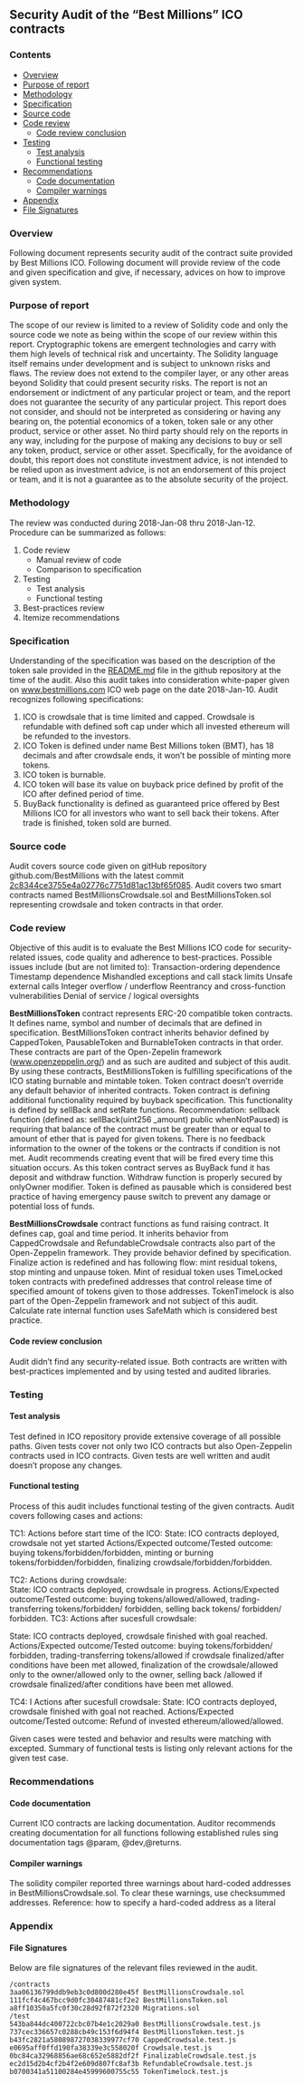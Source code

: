 
## Security Audit of the “Best Millions” ICO contracts

### Contents
* [Overview](#overview)	
* [Purpose of report](#purpose-of-report)	
* [Methodology](#methodology)	
* [Specification](#specification)	
* [Source code](#source-code)	
* [Code review](#code-review)	
	* [Code review conclusion](#-code-review-conclusion)
* [Testing](#testing)	
	* [Test analysis](#test-analysis)	
	* [Functional testing](#functional-testing)	
* [Recommendations](#recommendations)	
	* [Code documentation	](#code-documentation	)
	* [Compiler warnings](#compiler-warnings)	
* [Appendix](#appendix)	
* [File Signatures](#file-signatures)	

### Overview

Following document represents security audit of the contract suite provided by Best Millions ICO. Following document will provide review of the code and given specification and give, if necessary, advices on how to improve given system.

### Purpose of report

The scope of our review is limited to a review of Solidity code and only the source code we note as being within the scope of our review within this report. Cryptographic tokens are emergent technologies and carry with them high levels of technical risk and uncertainty. The Solidity language itself remains under development and is subject to unknown risks and flaws. The review does not extend to the compiler layer, or any other areas beyond Solidity that could present security risks.
The report is not an endorsement or indictment of any particular project or team, and the report does not guarantee the security of any particular project. This report does not consider, and should not be interpreted as considering or having any bearing on, the potential economics of a token, token sale or any other product, service or other asset.
No third party should rely on the reports in any way, including for the purpose of making any decisions to buy or sell any token, product, service or other asset. Specifically, for the avoidance of doubt, this report does not constitute investment advice, is not intended to be relied upon as investment advice, is not an endorsement of this project or team, and it is not a guarantee as to the absolute security of the project.

### Methodology

The review was conducted during 2018-Jan-08 thru 2018-Jan-12.
Procedure can be summarized as follows:
1.	Code review 
	* Manual review of code 
	* Comparison to specification
2.	Testing 
	* Test analysis 
	* Functional testing
3.	Best-practices review
4.	Itemize recommendations

### Specification

Understanding of the specification was based on the description of the token sale provided in the [README.md](https://github.com/BestMillions/ico/blob/master/README.md) file in the github repository at the time of the audit. Also this audit takes into consideration white-paper given on www.bestmillions.com ICO web page on the date 2018-Jan-10.
Audit recognizes following specifications:
1.	ICO is crowdsale that is time limited and capped. Crowdsale is refundable with defined soft cap under which all invested ethereum will be refunded to the investors. 
2.	ICO Token is defined under name Best Millions token (BMT), has 18 decimals and after crowdsale ends, it won’t be possible of minting more tokens.
3.	ICO token is burnable.
4.	ICO token will base its value on buyback price defined by profit of the ICO after defined period of time. 
5.	BuyBack functionality is defined as guaranteed price offered by Best Millions ICO for all investors who want to sell back their tokens. After trade is finished, token sold are burned.

### Source code 

Audit covers source code given on gitHub repository github.com/BestMillions with the latest commit [2c8344ce3755e4a02776c7751d81ac13bf65f085](https://github.com/BestMillions/ico/commit/2c8344ce3755e4a02776c7751d81ac13bf65f085). Audit covers two smart contracts named BestMillionsCrowdsale.sol and BestMillionsToken.sol representing   crowdsale and token contracts in that order.

### Code review

Objective of this audit is to evaluate the Best Millions ICO code for security-related issues, code quality and adherence to best-practices.
Possible issues include (but are not limited to):
Transaction-ordering dependence 
Timestamp dependence 
Mishandled exceptions and call stack limits 
Unsafe external calls 
Integer overflow / underflow 
Reentrancy and cross-function vulnerabilities 
Denial of service / logical oversights

**BestMillionsToken** contract represents ERC-20 compatible token contracts. It defines name, symbol and number of decimals that are defined in specification. BestMillionsToken contract inherits behavior defined by CappedToken, PausableToken and BurnableToken contracts in that order. These contracts are part of the Open-Zepelin framework (www.openzeppelin.org/) and as such are audited and subject of this audit. By using these contracts, BestMillionsToken is fulfilling specifications of the ICO stating burnable and mintable token. Token contract doesn’t override any default behavior of inherited contracts. Token contract is defining additional functionality required by buyback specification. This functionality is defined by sellBack and setRate functions. 
Recommendation: sellback function (defined as: sellBack(uint256 _amount) public whenNotPaused) is requiring that balance of the contract must be greater than or equal to amount of ether that is payed for given tokens. There is no feedback information to the owner of the tokens or the contracts if condition is not met. Audit recommends creating event that will be fired every time this situation occurs.
As this token contract serves as BuyBack fund it has deposit and withdraw function. Withdraw function is properly secured by onlyOwner modifier. 
Token is defined as pausable which is considered best practice of having emergency pause switch to prevent any damage or potential loss of funds.

**BestMillionsCrowdsale** contract functions as fund raising contract. It defines cap, goal and time period. It inherits behavior from CappedCrowdsale and RefundableCrowdsale contracts also part of the Open-Zeppelin framework. They provide behavior defined by specification. Finalize action is redefined and has following flow: mint residual tokens, stop minting and unpause token. Mint of residual token uses TimeLocked token contracts with predefined addresses that control release time of specified amount of tokens given to those addresses. TokenTimelock is also part of the Open-Zeppelin framework and not subject of this audit. 
Calculate rate internal function uses SafeMath which is considered best practice. 
#### Code review conclusion
Audit didn’t find any security-related issue. Both contracts are written with best-practices implemented and by using tested and audited libraries.

### Testing
#### Test analysis
Test defined in ICO repository provide extensive coverage of all possible paths. Given tests cover not only two ICO contracts but also Open-Zeppelin contracts used in ICO contracts. Given tests are well written and audit doesn’t propose any changes.  
#### Functional testing
Process of this audit includes functional testing of the given contracts. Audit covers following cases and actions:

TC1: Actions before start time of the ICO:
State: ICO contracts deployed, crowdsale not yet started
Actions/Expected outcome/Tested outcome: buying tokens/forbidden/forbidden, minting or burning tokens/forbidden/forbidden, finalizing crowdsale/forbidden/forbidden.

TC2: Actions during crowdsale: 	
State: ICO contracts deployed, crowdsale in progress. 
Actions/Expected outcome/Tested outcome:  buying tokens/allowed/allowed, trading-transferring tokens/forbidden/ forbidden, selling back tokens/ forbidden/ forbidden.
TC3: Actions after sucesfull crowdsale:

State: ICO contracts deployed, crowdsale finished with goal reached. 
Actions/Expected outcome/Tested outcome:  buying tokens/forbidden/ forbidden, trading-transferring  tokens/allowed if crowdsale finalized/after conditions have been met allowed, finalization of the crowdsale/allowed only to the owner/allowed only to the owner, selling back /allowed if crowdsale finalized/after conditions have been met allowed.

TC4: I Actions after sucesfull crowdsale:
State: ICO contracts deployed, crowdsale finished with goal not reached. 
Actions/Expected outcome/Tested outcome: Refund of invested ethereum/allowed/allowed.

Given cases were tested and behavior and results were matching with excepted. Summary of functional tests is listing only relevant actions for the given test case.

### Recommendations
#### Code documentation
Current ICO contracts are lacking documentation. Auditor recommends creating documentation for all functions following established rules sing documentation tags @param, @dev,@returns.
#### Compiler warnings
The solidity compiler reported three warnings about hard-coded addresses in BestMillionsCrowdsale.sol. To clear these warnings, use checksummed addresses.
Reference: how to specify a hard-coded address as a literal
### Appendix
#### File Signatures
Below are file signatures of the relevant files reviewed in the audit.

	/contracts
	3aa06136799ddb9eb3c0d800d280e45f BestMillionsCrowdsale.sol
	111fcf4c467bcc9d0fc30487481cf2e2 BestMillionsToken.sol
	a8ff10350a5fc0f30c28d92f872f2320 Migrations.sol
	/test
	543ba844dc400722cbc07b4e1c2029a0 BestMillionsCrowdsale.test.js
	737cec336657c0288cb49c153f6d94f4 BestMillionsToken.test.js
	b43fc2821a580898727038339977cf70 CappedCrowdsale.test.js
	e0695aff0ffd190fa38339e3c558020f Crowdsale.test.js
	0bc84ca32968856ae68c652e5882df2f FinalizableCrowdsale.test.js
	ec2d15d2b4cf2b4f2e609d807fc8af3b RefundableCrowdsale.test.js
	b0700341a51100284e45999600755c55 TokenTimelock.test.js
		
			


